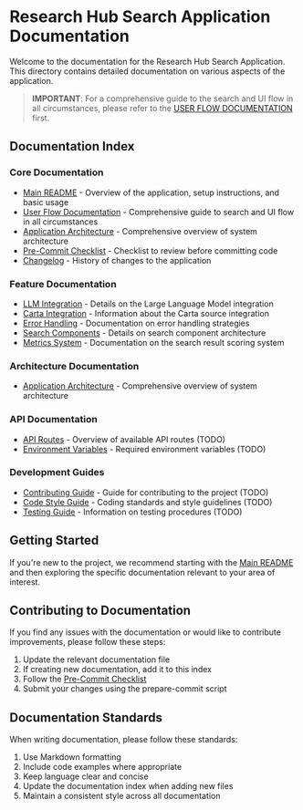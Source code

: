 # Research Hub Search Application Documentation

Welcome to the documentation for the Research Hub Search Application. This directory contains detailed documentation on various aspects of the application.

> **IMPORTANT**: For a comprehensive guide to the search and UI flow in all circumstances, please refer to the [USER FLOW DOCUMENTATION](../USER_FLOW.md) first.

## Documentation Index

### Core Documentation

- [Main README](../README.md) - Overview of the application, setup instructions, and basic usage
- [User Flow Documentation](../USER_FLOW.md) - Comprehensive guide to search and UI flow in all circumstances
- [Application Architecture](../ARCHITECTURE.md) - Comprehensive overview of system architecture
- [Pre-Commit Checklist](./PRE_COMMIT_CHECKLIST.md) - Checklist to review before committing code
- [Changelog](../CHANGELOG.md) - History of changes to the application

### Feature Documentation

- [LLM Integration](./LLM_INTEGRATION.md) - Details on the Large Language Model integration
- [Carta Integration](./CARTA_INTEGRATION.md) - Information about the Carta source integration
- [Error Handling](./ERROR_HANDLING.md) - Documentation on error handling strategies
- [Search Components](./SEARCH_COMPONENTS.md) - Details on search component architecture
- [Metrics System](./METRICS_SYSTEM.md) - Documentation on the search result scoring system

### Architecture Documentation

- [Application Architecture](../ARCHITECTURE.md) - Comprehensive overview of system architecture

### API Documentation

- [API Routes](./API_ROUTES.md) - Overview of available API routes (TODO)
- [Environment Variables](./ENVIRONMENT_VARIABLES.md) - Required environment variables (TODO)

### Development Guides

- [Contributing Guide](./CONTRIBUTING.md) - Guide for contributing to the project (TODO)
- [Code Style Guide](./CODE_STYLE.md) - Coding standards and style guidelines (TODO)
- [Testing Guide](./TESTING.md) - Information on testing procedures (TODO)

## Getting Started

If you're new to the project, we recommend starting with the [Main README](../README.md) and then exploring the specific documentation relevant to your area of interest.

## Contributing to Documentation

If you find any issues with the documentation or would like to contribute improvements, please follow these steps:

1. Update the relevant documentation file
2. If creating new documentation, add it to this index
3. Follow the [Pre-Commit Checklist](./PRE_COMMIT_CHECKLIST.md)
4. Submit your changes using the prepare-commit script

## Documentation Standards

When writing documentation, please follow these standards:

1. Use Markdown formatting
2. Include code examples where appropriate
3. Keep language clear and concise
4. Update the documentation index when adding new files
5. Maintain a consistent style across all documentation

